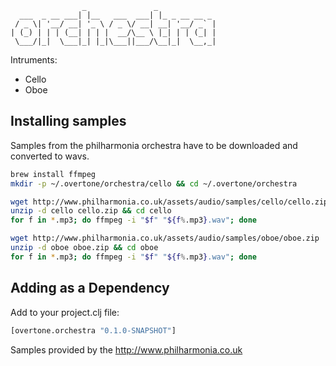                     _               _             
      ___  _ __ ___| |__   ___  ___| |_ _ __ __ _ 
     / _ \| '__/ __| '_ \ / _ \/ __| __| '__/ _` |
    | (_) | | | (__| | | |  __/\__ \ |_| | | (_| |
     \___/|_|  \___|_| |_|\___||___/\__|_|  \__,_|


Intruments:

 * Cello
 * Oboe


## Installing samples

Samples from the philharmonia orchestra have to be downloaded and converted to wavs.

```bash
brew install ffmpeg
mkdir -p ~/.overtone/orchestra/cello && cd ~/.overtone/orchestra

wget http://www.philharmonia.co.uk/assets/audio/samples/cello/cello.zip
unzip -d cello cello.zip && cd cello
for f in *.mp3; do ffmpeg -i "$f" "${f%.mp3}.wav"; done

wget http://www.philharmonia.co.uk/assets/audio/samples/oboe/oboe.zip
unzip -d oboe oboe.zip && cd oboe
for f in *.mp3; do ffmpeg -i "$f" "${f%.mp3}.wav"; done
```

## Adding as a Dependency

Add to your project.clj file:

```clojure
[overtone.orchestra "0.1.0-SNAPSHOT"]
```

Samples provided by the  http://www.philharmonia.co.uk
